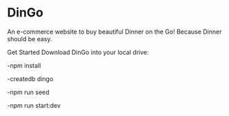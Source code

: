 # DinGo
An e-commerce website to buy beautiful Dinner on the Go!  Because Dinner should be easy. 

Get Started
Download DinGo into your local drive:

-npm install

-createdb dingo

-npm run seed

-npm run start:dev
